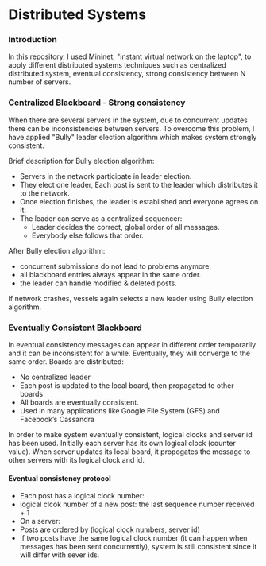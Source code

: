 # Distributed Systems

### Introduction
In this repository, I used Mininet, "instant virtual network on the laptop", to apply different distributed systems techniques such as centralized distributed system, eventual consistency, strong consistency between N number of servers.


### Centralized Blackboard - Strong consistency

When there are several servers in the system, due to concurrent updates there can be inconsistencies between servers. To overcome this problem, I have applied "Bully" leader election algorithm which makes system strongly consistent.

Brief description for Bully election algorithm:

* Servers in the network participate in leader election.
* They elect one leader, Each post is sent to the leader which distributes it to the network.
* Once election finishes, the leader is established and everyone agrees on it.
* The leader can serve as a centralized sequencer:
    * Leader decides the correct, global order of all messages.
    * Everybody else follows that order.

After Bully election algorithm:
* concurrent submissions do not lead to problems anymore.
* all blackboard entries always appear in the same
order.
* the leader can handle modified &
deleted posts.

If network crashes, vessels again selects a new leader using Bully election algorithm.


### Eventually Consistent Blackboard
In eventual consistency messages can appear in different order temporarily and it can be inconsistent for a while. Eventually, they will converge to the same order.
Boards are distributed:
* No centralized leader
* Each post is updated to the local board, then
propagated to other boards
* All boards are eventually consistent. 
* Used in many applications like Google File System (GFS) and Facebook’s Cassandra

In order to make system eventually consistent, logical clocks and server id has been used. Initially each server has its own logical clock (counter value). When server updates its local board, it propogates the message to other servers with its logical clock and id.

#### Eventual consistency protocol

* Each post has a logical clock number:
* logical clcok number of a new post: the last sequence number received + 1
* On a server:
* Posts are ordered by (logical clock numbers, server id)
* If two posts have the same logical clock number (it can happen when messages has been sent concurrently), system is still consistent since it will differ with sever ids.

